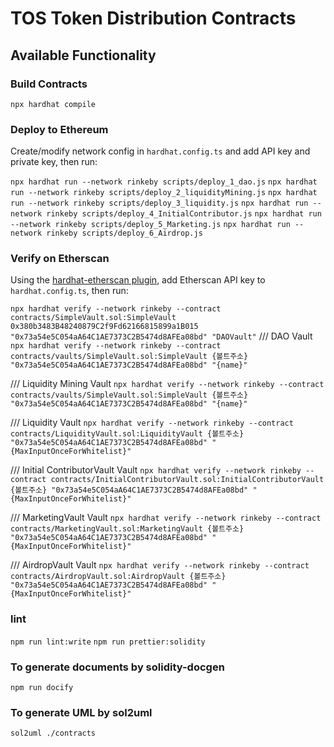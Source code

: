 # TOS Token Distribution Contracts


## Available Functionality

### Build Contracts

`npx hardhat compile`

### Deploy to Ethereum

Create/modify network config in `hardhat.config.ts` and add API key and private key, then run:

`npx hardhat run --network rinkeby scripts/deploy_1_dao.js`
`npx hardhat run --network rinkeby scripts/deploy_2_liquidityMining.js`
`npx hardhat run --network rinkeby scripts/deploy_3_liquidity.js`
`npx hardhat run --network rinkeby scripts/deploy_4_InitialContributor.js`
`npx hardhat run --network rinkeby scripts/deploy_5_Marketing.js`
`npx hardhat run --network rinkeby scripts/deploy_6_Airdrop.js`

### Verify on Etherscan

Using the [hardhat-etherscan plugin](https://hardhat.org/plugins/nomiclabs-hardhat-etherscan.html), add Etherscan API key to `hardhat.config.ts`, then run:

`npx hardhat verify --network rinkeby --contract contracts/SimpleVault.sol:SimpleVault 0x380b3483B48240879C2f9Fd62166815899a1B015 "0x73a54e5C054aA64C1AE7373C2B5474d8AFEa08bd" "DAOVault"`
/// DAO Vault
`npx hardhat verify --network rinkeby --contract contracts/vaults/SimpleVault.sol:SimpleVault {볼트주소} "0x73a54e5C054aA64C1AE7373C2B5474d8AFEa08bd" "{name}"`

/// Liquidity Mining Vault
`npx hardhat verify --network rinkeby --contract contracts/vaults/SimpleVault.sol:SimpleVault {볼트주소} "0x73a54e5C054aA64C1AE7373C2B5474d8AFEa08bd" "{name}"`

/// Liquidity  Vault
`npx hardhat verify --network rinkeby --contract contracts/LiquidityVault.sol:LiquidityVault {볼트주소} "0x73a54e5C054aA64C1AE7373C2B5474d8AFEa08bd" "{MaxInputOnceForWhitelist}"`

/// Initial ContributorVault  Vault
`npx hardhat verify --network rinkeby --contract contracts/InitialContributorVault.sol:InitialContributorVault {볼트주소} "0x73a54e5C054aA64C1AE7373C2B5474d8AFEa08bd" "{MaxInputOnceForWhitelist}"`


/// MarketingVault  Vault
`npx hardhat verify --network rinkeby --contract contracts/MarketingVault.sol:MarketingVault {볼트주소} "0x73a54e5C054aA64C1AE7373C2B5474d8AFEa08bd" "{MaxInputOnceForWhitelist}"`


/// AirdropVault  Vault
`npx hardhat verify --network rinkeby --contract contracts/AirdropVault.sol:AirdropVault {볼트주소} "0x73a54e5C054aA64C1AE7373C2B5474d8AFEa08bd" "{MaxInputOnceForWhitelist}"`


### lint
`npm run lint:write`
`npm run prettier:solidity`

### To generate documents by solidity-docgen
`npm run docify`


### To generate UML by sol2uml
`sol2uml ./contracts`

